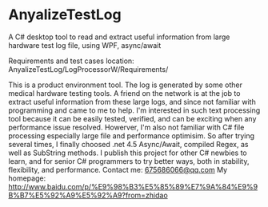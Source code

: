 # AnyalizeTestLog
A C# desktop tool to read and extract useful information from large hardware test log file, using WPF, async/await 

Requirements and test cases location: AnyalizeTestLog/LogProcessorW/Requirements/

This is a product environment tool. The log is generated by some other medical hardware testing tools.
A friend on the network is at the job to extract useful information from these large logs, 
and since not familiar with programming and came to me to help.
I'm interested in such text processing tool because it can be easily tested, verified, and can be exciting when
any performance issue resolved.
Howerver, I'm also not familiar with C# file processing especially large file and performance optimisim.
So after trying several times, I finally choosed .net 4.5 Async/Await, compiled Regex, as well as SubString methods.
I publish this project for other C# newbies to learn, and for senior C# programmers to try better ways,
both in stability, flexibility, and performance.
Contact me: 675686066@qq.com
My homepage: http://www.baidu.com/p/%E9%98%B3%E5%85%89%E7%9A%84%E9%9B%B7%E5%92%A9%E5%92%A9?from=zhidao
